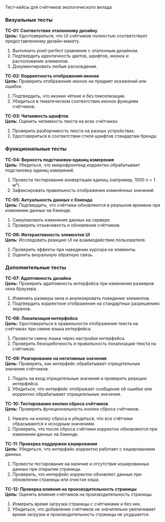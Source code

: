 
 Тест-кейсы для счётчиков экологического вклада

### Визуальные тесты

**TC-01: Соответствие эталонному дизайну**  
**Цель:** Удостовериться, что UI счётчиков полностью соответствует предоставленному дизайн-макету.
1. Выполнить pixel-perfect сравнение с эталонным дизайном.
2. Подтвердить идентичность цветов, шрифтов, иконок и расположения элементов.
3. Документировать любые расхождения.

**TC-02: Корректность отображения иконок**  
**Цель:** Проверить отображение иконок на предмет искажений или ошибок.
1. Подтвердить, что иконки чёткие и без пикселизации.
2. Убедиться в тематическом соответствии иконок функциям счётчиков.

**TC-03: Читаемость шрифтов**  
**Цель:** Оценить читаемость текста на всех счётчиках.
1. Проверить разборчивость текста на разных устройствах.
2. Удостовериться в соответствии стиля шрифтов стандартам бренда.

### Функциональные тесты

**TC-04: Верность подстановки единиц измерения**  
**Цель:** Убедиться, что микрофронтенд корректно обрабатывает подстановку единиц измерений.
1. Провести тестирование конвертации единиц (например, 1000 л = 1 м³).
2. Зафиксировать правильность отображения изменённых значений.

**TC-05: Актуальность данных с бэкенда**  
**Цель:** Подтвердить, что счётчики обновляются в реальном времени при изменении данных на бэкенде.
1. Симулировать изменение данных на сервере.
2. Проверить отзывчивость и обновление счётчиков.

**TC-06: Интерактивность элементов UI**  
**Цель:** Исследовать реакцию UI на взаимодействие пользователя.
1. Проверить эффекты при наведении курсора на элементы.
2. Оценить визуальную обратную связь.

### Дополнительные тесты

**TC-07: Адаптивность дизайна**  
**Цель:** Проверить адаптивность интерфейса при изменении размеров окна браузера.
1. Изменять размеры окна и анализировать поведение элементов.
2. Подтвердить корректное отображение на стандартных разрешениях экранов.

**TC-08: Локализация интерфейса**  
**Цель:** Удостовериться в правильности отображения текста на счётчиках при смене языка интерфейса.
1. Провести смену языка через настройки интерфейса.
2. Проверить безошибочность и правильность локализации текста на счётчиках.

**TC-09: Реагирование на негативные значения**  
**Цель:** Проверить, как интерфейс обрабатывает отрицательные значения счётчиков.
1. Подать на вход отрицательные значения и проверить реакцию интерфейса.
2. Убедиться, что интерфейс отображает сообщение об ошибке или корректно обрабатывает отрицательные значения.

**TC-10: Тестирование кнопки сброса счётчиков**  
**Цель:** Проверить функциональность кнопки сброса счётчиков.
1. Нажать на кнопку сброса и убедиться, что все счётчики сбрасываются к исходным значениям.
2. Проверить, что после сброса счётчики корректно обновляются при изменении данных на бэкенде.

**TC-11: Проверка поддержки кэширования**  
**Цель:** Убедиться, что интерфейс корректно работает с кэшированием данных.
1. Провести тестирование на наличие и отсутствие кэшированных данных при открытии страницы.
2. Проверить, что интерфейс корректно обновляет данные при обновлении страницы или очистке кэша.

**TC-12: Проверка влияния на производительность страницы**  
**Цель:** Оценить влияние счётчиков на производительность страницы.
1. Измерить время загрузки страницы с счётчиками и без них.
2. Убедиться, что добавление счётчиков не значительно увеличивает время загрузки и производительность страницы не ухудшается.

